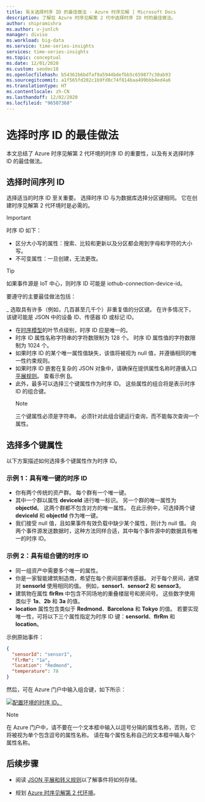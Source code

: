 ```yaml
---
title: 有关选择时序 ID 的最佳做法 - Azure 时序见解 | Microsoft Docs
description: 了解在 Azure 时序见解第 2 代中选择时序 ID 时的最佳做法。
author: shipramishra
ms.author: v-junlch
manager: diviso
ms.workload: big-data
ms.service: time-series-insights
services: time-series-insights
ms.topic: conceptual
ms.date: 12/01/2020
ms.custom: seodec18
ms.openlocfilehash: b54362b6bdfaf9a5944bdefbb5c659877c30ab93
ms.sourcegitcommit: a1f565fd202c1b9fd8c74f814baa499bbb4ed4a6
ms.translationtype: HT
ms.contentlocale: zh-CN
ms.lasthandoff: 12/02/2020
ms.locfileid: "96507368"
---
```

# <a name="best-practices-for-choosing-a-time-series-id"></a>选择时序 ID 的最佳做法

本文总结了 Azure 时序见解第 2 代环境的时序 ID 的重要性，以及有关选择时序 ID 的最佳做法。

## <a name="choose-a-time-series-id"></a>选择时间序列 ID

选择适当的时序 ID 至关重要。 选择时序 ID 与为数据库选择分区键相同。 它在创建时序见解第 2 代环境时是必需的。

> [!IMPORTANT]
> 时序 ID 如下：
>
> * 区分大小写的属性：搜索、比较和更新以及分区都会用到字母和字符的大小写。
> * 不可变属性：一旦创建，无法更改。

> [!TIP]
> 如果事件源是 IoT 中心，则时序 ID 可能是 iothub-connection-device-id。

要遵守的主要最佳做法包括：

_ 选取具有许多（例如，几百甚至几千个）非重复值的分区键。 在许多情况下，该键可能是 JSON 中的设备 ID、传感器 ID 或标记 ID。
* 在[时序模型](./concepts-model-overview.md)的叶节点级别，时序 ID 应是唯一的。
* 时序 ID 属性名称字符串的字符数限制为 128 个。 时序 ID 属性值的字符数限制为 1024 个。
* 如果时序 ID 的某个唯一属性值缺失，该值将被视为 null 值，并遵循相同的唯一性约束规则。
* 如果时序 ID 嵌套在复杂的 JSON 对象中，请确保在提供属性名称时遵循入口[平展规则](./concepts-json-flattening-escaping-rules.md)。 查看示例 [B](concepts-json-flattening-escaping-rules.md#example-b)。
* 此外，最多可以选择三个键属性作为时序 ID。 这些属性的组合将是表示时序 ID 的组合键。  
  > [!NOTE]
  > 三个键属性必须是字符串。
  > 必须针对此组合键运行查询，而不能每次查询一个属性。

## <a name="select-more-than-one-key-property"></a>选择多个键属性

以下方案描述如何选择多个键属性作为时序 ID。  

### <a name="example-1-time-series-id-with-a-unique-key"></a>示例 1：具有唯一键的时序 ID

* 你有两个传统的资产群。 每个群有一个唯一键。
* 其中一个群以属性 **deviceId** 进行唯一标识。 另一个群的唯一属性为 **objectId**。 这两个群都不包含对方的唯一属性。 在此示例中，可选择两个键 **deviceId** 和 **objectId** 作为唯一键。
* 我们接受 null 值，且如果事件有效负载中缺少某个属性，则计为 null 值。 向两个事件源发送数据时，这种方法同样合适，其中每个事件源中的数据具有唯一的时序 ID。

### <a name="example-2-time-series-id-with-a-composite-key"></a>示例 2：具有组合键的时序 ID

* 同一组资产中需要多个唯一的属性。
* 你是一家智能建筑制造商，希望在每个房间部署传感器。 对于每个房间，通常对 **sensorId** 使用相同的值。 例如，**sensor1**、**sensor2** 和 **sensor3**。
* 建筑物在属性 **flrRm** 中包含不同场地的重叠楼层号和房间号。 这些数字使用类似于 **1a**、**2b** 和 **3a** 的值。
* **location** 属性包含类似于 **Redmond**、**Barcelona** 和 **Tokyo** 的值。 若要实现唯一性，可将以下三个属性指定为时序 ID 键：**sensorId**、**flrRm** 和 **location**。

示例原始事件：

```JSON
{
  "sensorId": "sensor1",
  "flrRm": "1a",
  "location": "Redmond",
  "temperature": 78
}
```

然后，可在 Azure 门户中输入组合键，如下所示：

[![配置环境的时序 ID。](./media/v2-how-to-tsid/configure-environment-key.png)](./media/v2-how-to-tsid/configure-environment-key.png#lightbox)

  > [!NOTE]
  > 在 Azure 门户中，请不要在一个文本框中输入以逗号分隔的属性名称，否则，它将被视为单个包含逗号的属性名称。
  > 请在每个属性名称自己的文本框中输入每个属性名称。

## <a name="next-steps"></a>后续步骤

* 阅读 [JSON 平展和转义规则](./concepts-json-flattening-escaping-rules.md)以了解事件将如何存储。

* 规划 [Azure 时序见解第 2 代环境](./how-to-plan-your-environment.md)。

